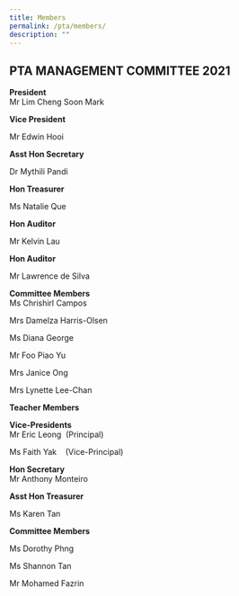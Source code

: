 ```yaml
---
title: Members
permalink: /pta/members/
description: ""
---
```

PTA MANAGEMENT COMMITTEE 2021
-----------------------------

  

**President**   
Mr Lim Cheng Soon Mark

  

**Vice President**

Mr Edwin Hooi

  

**Asst Hon Secretary**

Dr Mythili Pandi

  

**Hon Treasurer**

Ms Natalie Que

  

**Hon Auditor**

Mr Kelvin Lau

  

**Hon Auditor**

Mr Lawrence de Silva

  

**Committee Members**  
Ms Chrishirl Campos

Mrs Damelza Harris-Olsen

Ms Diana George

Mr Foo Piao Yu

Mrs Janice Ong

Mrs Lynette Lee-Chan

  

**Teacher Members**

  

**Vice-Presidents**  
Mr Eric Leong  (Principal)

Ms Faith Yak    (Vice-Principal)

  

**Hon Secretary**  
Mr Anthony Monteiro

  

**Asst Hon Treasurer**

Ms Karen Tan

**Committee Members**

Ms Dorothy Phng

Ms Shannon Tan

Mr Mohamed Fazrin